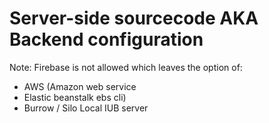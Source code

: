 # Server-side sourcecode AKA Backend configuration

Note: Firebase is not allowed which leaves the option of:
- AWS (Amazon web service 
- Elastic beanstalk ebs cli)
- Burrow / Silo Local IUB server
